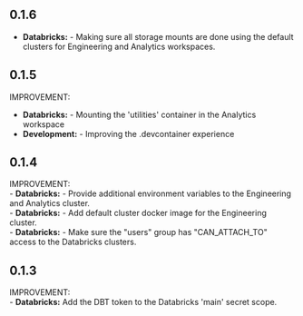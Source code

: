 ## 0.1.6

- **Databricks:** - Making sure all storage mounts are done using the default clusters for Engineering and Analytics workspaces.

## 0.1.5

IMPROVEMENT:  
- **Databricks:** - Mounting the 'utilities' container in the Analytics workspace
- **Development:** - Improving the .devcontainer experience

## 0.1.4

IMPROVEMENT:  
    - **Databricks:** - Provide additional environment variables to the Engineering and Analytics cluster.  
    - **Databricks:** - Add default cluster docker image for the Engineering cluster.  
    - **Databricks:** - Make sure the "users" group has "CAN_ATTACH_TO" access to the Databricks clusters.  
  
## 0.1.3

IMPROVEMENT:  
    - **Databricks:** Add the DBT token to the Databricks 'main' secret scope.

